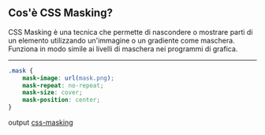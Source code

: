 ## Cos'è CSS Masking?

CSS Masking è una tecnica che permette di nascondere o mostrare parti di un elemento utilizzando un'immagine o un gradiente come maschera. Funziona in modo simile ai livelli di maschera nei programmi di grafica.

---

```css
.mask {
    mask-image: url(mask.png);
    mask-repeat: no-repeat;
    mask-size: cover;
    mask-position: center;
}
```

output
[css-masking](../img/output-css-masking.jpg)
